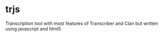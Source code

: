 # trjs
Transcription tool with most features of Transcriber and Clan but written using javascript and html5

